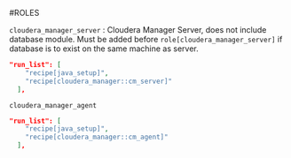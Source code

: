 #ROLES

`cloudera_manager_server` : Cloudera Manager Server, does not include database module. Must be added before `role[cloudera_manager_server]` if database is to exist on the same machine as server.

```json
"run_list": [
    "recipe[java_setup]",
    "recipe[cloudera_manager::cm_server]"
  ],
```

`cloudera_manager_agent`

```json
"run_list": [
    "recipe[java_setup]",
    "recipe[cloudera_manager::cm_agent]"
  ],
```
